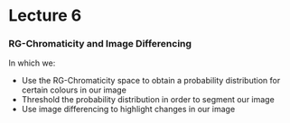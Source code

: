 # Lecture 6

### RG-Chromaticity and Image Differencing

In which we:
- Use the RG-Chromaticity space to obtain a probability distribution for certain colours in our image
- Threshold the probability distribution in order to segment our image
- Use image differencing to highlight changes in our image
